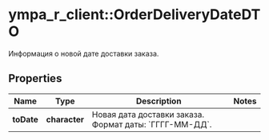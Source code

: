 # ympa_r_client::OrderDeliveryDateDTO

Информация о новой дате доставки заказа.

## Properties
Name | Type | Description | Notes
------------ | ------------- | ------------- | -------------
**toDate** | **character** | Новая дата доставки заказа.  Формат даты: &#x60;ГГГГ-ММ-ДД&#x60;.  | 


